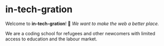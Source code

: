 # in-tech-gration

Welcome to **in-tech-gration**! 👋
*We want to make the web a better place.*

We are a coding school for refugees and other newcomers with limited access to education and the labour market.
